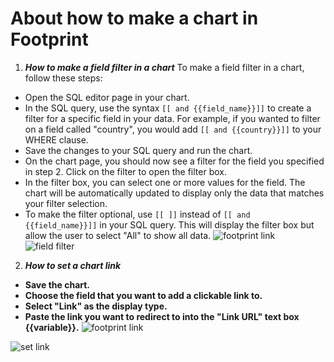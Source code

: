 # About how to make a chart in Footprint


1.  ***How to make a field filter in a chart***
 To make a field filter in a chart, follow these steps:

  - Open the SQL editor page in your chart.
  - In the SQL query, use the syntax `[[ and {{field_name}}]]` to create a filter for a specific field in your data. For example, if you wanted to filter on a field called "country", you would add `[[ and {{country}}]]` to your WHERE clause.
  - Save the changes to your SQL query and run the chart.
  - On the chart page, you should now see a filter for the field you specified in step 2. Click on the filter to open the filter box.
  - In the filter box, you can select one or more values for the field. The chart will be automatically updated to display only the data that matches your filter selection.
  - To make the filter optional, use `[[ ]]` instead of `[[ and {{field_name}}]]` in your SQL query. This will display the filter box but allow the user to select "All" to show all data.
  ![footprint link](https://www.footprint.network/chart/39952?editingOnLoad=true)
  ![field filter](https://user-images.githubusercontent.com/44665855/236614620-d1f647a2-7592-425c-8221-d2eb71c0e7d1.gif)
  
2. ***How to set a chart link***

 - **Save the chart.**
 - **Choose the field that you want to add a clickable link to.**
 - **Select "Link" as the display type.**
 - **Paste the link you want to redirect to into the "Link URL" text box {{variable}}.**
 ![footprint link](https://www.footprint.network/@0xAlina/Game-Ranking)
 
![set link](https://github.com/footprintanalytics/awesome-web3/assets/44665855/5e4ba597-665d-43a2-9437-56d6ebb38e17)
